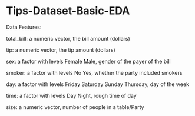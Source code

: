 # Tips-Dataset-Basic-EDA
Data Features:

total_bill: a numeric vector, the bill amount (dollars)

tip: a numeric vector, the tip amount (dollars)

sex: a factor with levels Female Male, gender of the payer of the bill

smoker: a factor with levels No Yes, whether the party included smokers

day: a factor with levels Friday Saturday Sunday Thursday, day of the week

time: a factor with levels Day Night, rough time of day

size: a numeric vector, number of people in a table/Party
